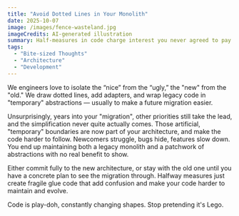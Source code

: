 ```yaml
---
title: "Avoid Dotted Lines in Your Monolith"
date: 2025-10-07
image: /images/fence-wasteland.jpg
imageCredits: AI-generated illustration 
summary: Half-measures in code charge interest you never agreed to pay.
tags:
  - "Bite-sized Thoughts"
  - "Architecture"
  - "Development"
---
```


We engineers love to isolate the “nice” from the “ugly,” the "new" from the "old." We draw dotted lines, add adapters, and wrap legacy code in "temporary" abstractions — usually to make a future migration easier.

Unsurprisingly, years into your "migration", other priorities still take the lead, and the simplification never quite actually comes. Those artificial, "temporary" boundaries are now part of your architecture, and make the code harder to follow. Newcomers struggle, bugs hide, features slow down. You end up maintaining both a legacy monolith and a patchwork of abstractions with no real benefit to show.

Either commit fully to the new architecture, or stay with the old one until you have a concrete plan to see the migration through. Halfway measures just create fragile glue code that add confusion and make your code harder to maintain and evolve. 

Code is play-doh, constantly changing shapes. Stop pretending it's Lego.
